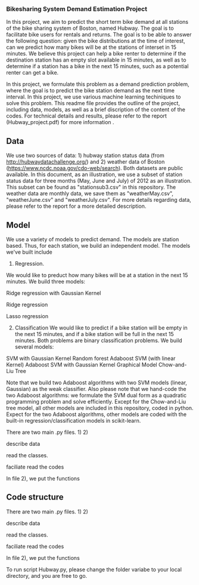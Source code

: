 ### Bikesharing System Demand Estimation Project

In this project, we aim to predict the short term bike demand at all stations of the bike sharing system of Boston, named Hubway. The goal is to facilitate bike users for rentals and returns. The goal is to be able to answer the following question: given the bike distributions at the time of interest, can we predict how many bikes will be at the stations of interset in 15 minutes. We believe this project can help a bike renter to determine if the destination station has an empty slot available in 15 minutes, as well as to determine if a station has a bike in the next 15 minutes, such as a potential renter can get a bike.

In this project, we formulate this problem as a demand prediction problem, where the goal is to predict the bike station demand as the next time interval. In this project, we use various machine learning techiniques to solve this problem. This readme file provides the outline of the project, including data, models, as well as a brief discription of the content of the codes. For technical details and results, please refer to the report (Hubway_project.pdf) for more information .  

## Data
We use two sources of data: 1) hubway station status data (from http://hubwaydatachallenge.org/) and 2) weather data of Boston (https://www.ncdc.noaa.gov/cdo-web/search). Both datasets are public available. In this document, as an illustration, we use a subset of station status data for three months (May, June and July) of 2012 as an illustration. This subset can be found as "stationsub3.csv" in this repository. The weather data are monthly data, we save them as "weatherMay.csv", "weatherJune.csv" and "weatherJuly.csv". For more details regarding data, please refer to the report for a more detailed description.

## Model

We use a variety of models to predict demand. The models are station based. Thus, for each station, we build an independent model. The models we've built include 

1) Regression.


We would like to preduct how many bikes will be at a station in the next 15 minutes. We build three models:

Ridge regression with Gaussian Kernel


Ridge regression


Lasso regression

2) Classification
  We would like to predict if a bike station will be empty in the next 15 minutes, and if a bike station will be full in the next 15 minutes. Both problems are binary classification problems. We build several models:

  SVM with Gaussian Kernel
  Random forest
  Adaboost SVM (with linear Kernel)
  Adaboost SVM with Gaussian Kernel
  Graphical Model Chow-and-Liu Tree

Note that we build two Adaboost algorithms with two SVM models (linear, Gaussian) as the weak classifier. Also please note that we hand-code the two Adaboost algorithms: we formulate the SVM dual form as a quadratic programming problem and solve efficiently. Except for the Chow-and-Liu tree model, all other models are included in this repository, coded in python. Expect for the two Adaboost algorithms, other models are coded with the built-in regression/classification models in scikit-learn.     



There are two main .py files. 1) 2)

describe data

read the classes.

faciliate read the codes

In file 2), we put the functions

## Code structure

There are two main .py files. 1) 2)

describe data

read the classes.

faciliate read the codes

In file 2), we put the functions


To run script Hubway.py, please change the folder variabe to your local directory, and you are free to go.
